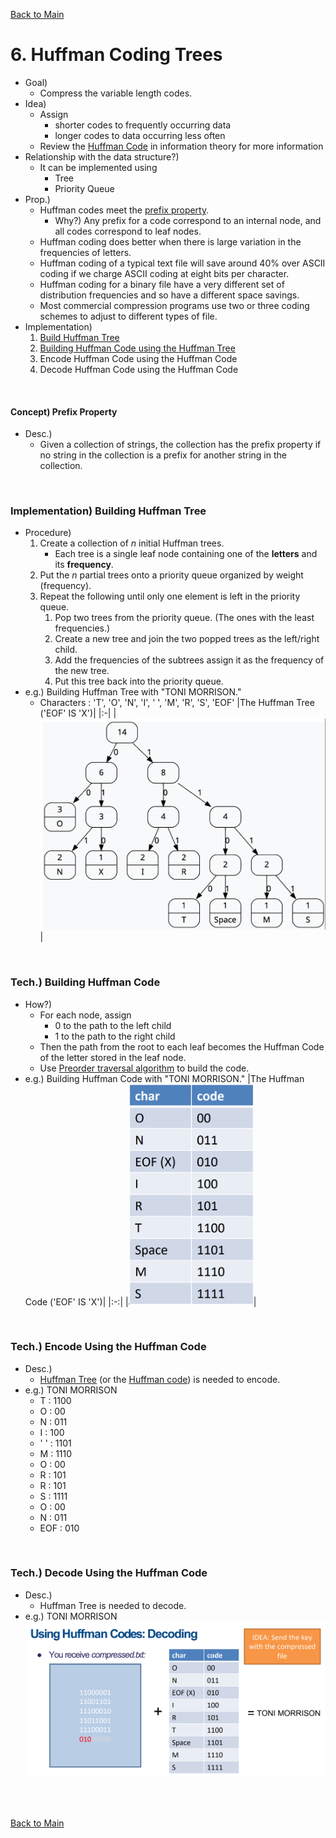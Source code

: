 [Back to Main](../main.md)

# 6. Huffman Coding Trees
- Goal)
  - Compress the variable length codes.
- Idea)
  - Assign 
    - shorter codes to frequently occurring data
    - longer codes to data occurring less often
  - Review the [Huffman Code](https://github.com/JoonHyeok-hozy-Kim/ai_paper_study/blob/main/text_books/elmnts_info_theory/ch05/06/note.md#56-huffman-codes) in information theory for more information
- Relationship with the data structure?)
  - It can be implemented using
    - Tree 
    - Priority Queue
- Prop.)
  - Huffman codes meet the [prefix property](#concept-prefix-property). 
    - Why?) Any prefix for a code correspond to an internal node, and all codes correspond to leaf nodes.
  - Huffman coding does better when there is large variation in the frequencies of letters.
  - Huffman coding of a typical text file will save around 40% over ASCII coding if we charge ASCII coding at eight bits per character.
  - Huffman coding for a binary file have a very different set of distribution frequencies and so have a different space savings.
  - Most commercial compression programs use two or three coding schemes to adjust to different types of file.
- Implementation)
  1. [Build Huffman Tree](#implementation-building-huffman-tree)
  2. [Building Huffman Code using the Huffman Tree](#tech-building-huffman-code)
  3. Encode Huffman Code using the Huffman Code
  4. Decode Huffman Code using the Huffman Code

<br>

#### Concept) Prefix Property
- Desc.)
  - Given a collection of strings, the collection has the prefix property if no string in the collection is a prefix for another string in the collection.

<br>

### Implementation) Building Huffman Tree
- Procedure)
  1. Create a collection of $`n`$ initial Huffman trees.
     - Each tree is a single leaf node containing one of the **letters** and its **frequency**.
  2. Put the $`n`$ partial trees onto a priority queue organized by weight (frequency).
  3. Repeat the following until only one element is left in the priority queue.
     1. Pop two trees from the priority queue. (The ones with the least frequencies.)
     2. Create a new tree and join the two popped trees as the left/right child.
     3. Add the frequencies of the subtrees assign it as the frequency of the new tree.
     4. Put this tree back into the priority queue.
- e.g.) Building Huffman Tree with "TONI MORRISON."
  - Characters : 'T', 'O', 'N', 'I', ' ', 'M', 'R', 'S', 'EOF'
    |The Huffman Tree ('EOF' IS 'X')|
    |:-|
    |<img src="../images/06/001.png" width="500px">|

<br>

### Tech.) Building Huffman Code
- How?)
  - For each node, assign 
    - 0 to the path to the left child
    - 1 to the path to the right child
  - Then the path from the root to each leaf becomes the Huffman Code of the letter stored in the leaf node.
  - Use [Preorder traversal algorithm](05.md#concept-binary-tree-traversal) to build the code.
- e.g.) Building Huffman Code with "TONI MORRISON."
  |The Huffman Code ('EOF' IS 'X')|
  |:-:|
  |<img src="../images/06/002.png" width="200px">|


<br>

### Tech.) Encode Using the Huffman Code
- Desc.)
  - [Huffman Tree](#implementation-building-huffman-tree) (or the [Huffman code](#tech-building-huffman-code)) is needed to encode.
- e.g.) TONI MORRISON
  - T : 1100
  - O : 00
  - N : 011
  - I : 100
  - ' ' : 1101
  - M : 1110
  - O : 00
  - R : 101
  - R : 101
  - S : 1111
  - O : 00
  - N : 011
  - EOF : 010

<br>

### Tech.) Decode Using the Huffman Code
- Desc.)
  - Huffman Tree is needed to decode.
- e.g.) TONI MORRISON   
  ![](../images/06/003.png)






<br><br>

[Back to Main](../main.md)